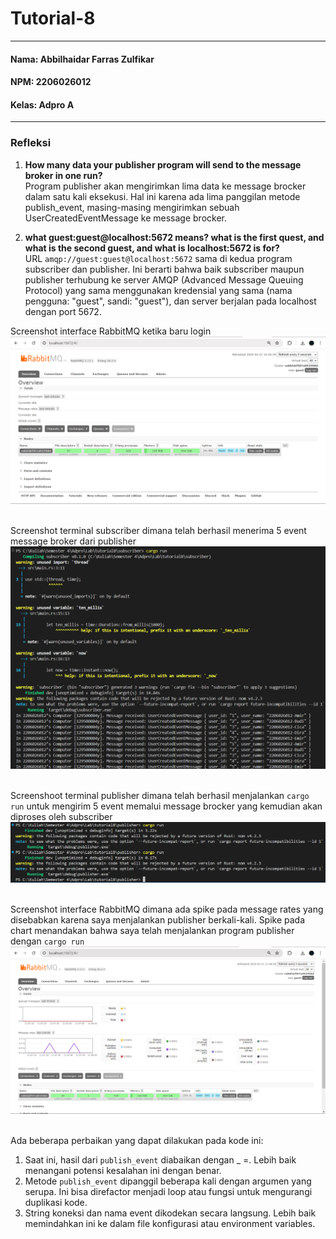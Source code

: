 # Tutorial-8
---
#### Nama: Abbilhaidar Farras Zulfikar
#### NPM: 2206026012
#### Kelas: Adpro A
---
### Refleksi
1. **How many data your publisher program will send to the message broker in one run?** <br>
Program publisher akan mengirimkan lima data ke message brocker dalam satu kali eksekusi. Hal ini karena ada lima panggilan metode publish_event, masing-masing mengirimkan sebuah UserCreatedEventMessage ke message brocker.<br>

2. **what guest:guest@localhost:5672 means? what is the first quest, and what is the second guest, and what is localhost:5672 is for?** <br>
URL <code>amqp://guest:guest@localhost:5672</code> sama di kedua program subscriber dan publisher. Ini berarti bahwa baik subscriber maupun publisher terhubung ke server AMQP (Advanced Message Queuing Protocol) yang sama menggunakan kredensial yang sama (nama pengguna: "guest", sandi: "guest"), dan server berjalan pada localhost dengan port 5672.

Screenshot interface RabbitMQ ketika baru login
![alt text](assets/image/image1.png) <br><br>

Screenshot terminal subscriber dimana telah berhasil menerima 5 event message broker dari publisher <br>
![alt text](assets/image/image2.png) <br><br>

Screenshoot terminal publisher dimana telah berhasil menjalankan <code>cargo run</code> untuk mengirim 5 event memalui message brocker yang kemudian akan diproses oleh subscriber <br>
![alt text](assets/image/image3.png) <br><br>

Screenshot interface RabbitMQ dimana ada spike pada message rates yang disebabkan karena saya menjalankan publisher berkali-kali. Spike pada chart menandakan bahwa saya telah menjalankan program publisher dengan <code>cargo run</code> <br>
![alt text](assets/image/image4.png) <br><br>

Ada beberapa perbaikan yang dapat dilakukan pada kode ini: <br>
1. Saat ini, hasil dari <code>publish_event</code> diabaikan dengan _ =. Lebih baik menangani potensi kesalahan ini dengan benar.
2. Metode <code>publish_event</code> dipanggil beberapa kali dengan argumen yang serupa. Ini bisa direfactor menjadi loop atau fungsi untuk mengurangi duplikasi kode.
3. String koneksi dan nama event dikodekan secara langsung. Lebih baik memindahkan ini ke dalam file konfigurasi atau environment variables.